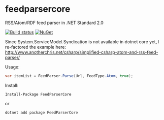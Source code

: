 # feedparsercore
RSS/Atom/RDF feed parser in .NET Standard 2.0

[![Build status](https://ci.appveyor.com/api/projects/status/bcmdea24nwidpm5u?svg=true)](https://ci.appveyor.com/project/tylerrichey/feedparsercore) [![NuGet](https://img.shields.io/nuget/v/FeedParserCore.svg)](https://www.nuget.org/packages/FeedParserCore/)

Since System.ServiceModel.Syndication is not available in dotnet core yet, I re-factored the example here: http://www.anotherchris.net/csharp/simplified-csharp-atom-and-rss-feed-parser/

Usage:
```c#
var itemList = FeedParser.Parse(Url, FeedType.Atom, true);
```
Install:
```
Install-Package FeedParserCore
```
or
```
dotnet add package FeedParserCore
````
